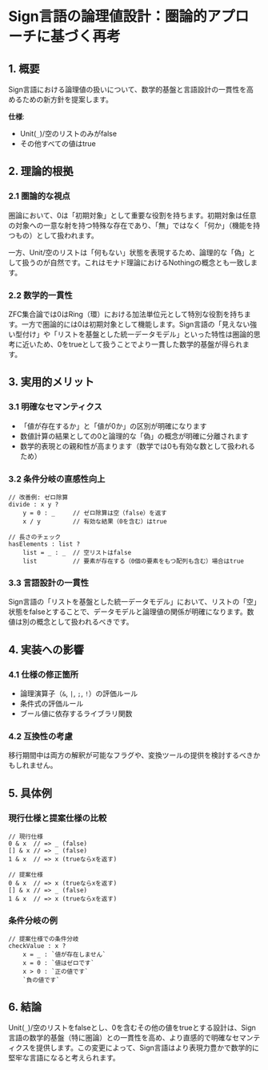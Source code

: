 # Sign言語の論理値設計：圏論的アプローチに基づく再考

## 1. 概要

Sign言語における論理値の扱いについて、数学的基盤と言語設計の一貫性を高めるための新方針を提案します。

**仕様**:
- Unit(`_`)/空のリストのみがfalse
- その他すべての値はtrue

## 2. 理論的根拠

### 2.1 圏論的な視点

圏論において、0は「初期対象」として重要な役割を持ちます。初期対象は任意の対象への一意な射を持つ特殊な存在であり、「無」ではなく「何か」（機能を持つもの）として扱われます。

一方、Unit/空のリストは「何もない」状態を表現するため、論理的な「偽」として扱うのが自然です。これはモナド理論におけるNothingの概念とも一致します。

### 2.2 数学的一貫性

ZFC集合論では0はRing（環）における加法単位元として特別な役割を持ちます。一方で圏論的には0は初期対象として機能します。Sign言語の「見えない強い型付け」や「リストを基盤とした統一データモデル」といった特性は圏論的思考に近いため、0をtrueとして扱うことでより一貫した数学的基盤が得られます。

## 3. 実用的メリット

### 3.1 明確なセマンティクス

- 「値が存在するか」と「値が0か」の区別が明確になります
- 数値計算の結果としての0と論理的な「偽」の概念が明確に分離されます
- 数学的表現との親和性が高まります（数学では0も有効な数として扱われるため）

### 3.2 条件分岐の直感性向上

```
// 改善例: ゼロ除算
divide : x y ?
    y = 0 : _     // ゼロ除算は空（false）を返す
    x / y         // 有効な結果（0を含む）はtrue

// 長さのチェック
hasElements : list ?
    list = _ : _  // 空リストはfalse
    list          // 要素が存在する（0個の要素をもつ配列も含む）場合はtrue
```

### 3.3 言語設計の一貫性

Sign言語の「リストを基盤とした統一データモデル」において、リストの「空」状態をfalseとすることで、データモデルと論理値の関係が明確になります。数値は別の概念として扱われるべきです。

## 4. 実装への影響

### 4.1 仕様の修正箇所

- 論理演算子（`&`, `|`, `;`, `!`）の評価ルール
- 条件式の評価ルール
- ブール値に依存するライブラリ関数

### 4.2 互換性の考慮

移行期間中は両方の解釈が可能なフラグや、変換ツールの提供を検討するべきかもしれません。

## 5. 具体例

### 現行仕様と提案仕様の比較

```
// 現行仕様
0 & x  // => _ (false)
[] & x // => _ (false)
1 & x  // => x (trueならxを返す)

// 提案仕様
0 & x  // => x (trueならxを返す)
[] & x // => _ (false)
1 & x  // => x (trueならxを返す)
```

### 条件分岐の例

```
// 提案仕様での条件分岐
checkValue : x ?
    x = _ : `値が存在しません`
    x = 0 : `値はゼロです`
    x > 0 : `正の値です`
    `負の値です`
```

## 6. 結論

Unit(`_`)/空のリストをfalseとし、0を含むその他の値をtrueとする設計は、Sign言語の数学的基盤（特に圏論）との一貫性を高め、より直感的で明確なセマンティクスを提供します。この変更によって、Sign言語はより表現力豊かで数学的に堅牢な言語になると考えられます。
